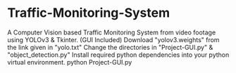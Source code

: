 # Traffic-Monitoring-System
A Computer Vision based Traffic Monitoring System from video footage using YOLOv3 &amp; Tkinter. (GUI Included)
Download "yolov3.weights" from the link given in "yolo.txt"
Change the directories in "Project-GUI.py" & "object_detection.py"
Install required python dependencies into your python virtual environment.
python Project-GUI.py
